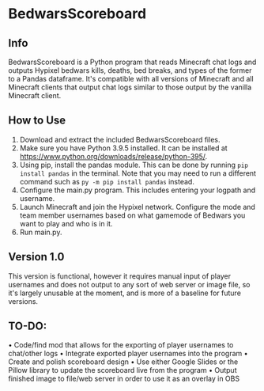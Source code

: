 # BedwarsScoreboard
## Info
BedwarsScoreboard is a Python program that reads Minecraft chat logs and outputs Hypixel bedwars kills, deaths, bed breaks, and types of the former to a Pandas dataframe. It's compatible with all versions of Minecraft and all Minecraft clients that output chat logs similar to those output by the vanilla Minecraft client.

## How to Use
1. Download and extract the included BedwarsScoreboard files.
2. Make sure you have Python 3.9.5 installed. It can be installed at https://www.python.org/downloads/release/python-395/.
3. Using pip, install the pandas module. This can be done by running `pip install pandas` in the terminal. Note that you may need to run a different command such as `py -m pip install pandas` instead.
4. Configure the main.py program. This includes entering your logpath and username.
5. Launch Minecraft and join the Hypixel network. Configure the mode and team member usernames based on what gamemode of Bedwars you want to play and who is in it.
6. Run main.py.

## Version 1.0
This version is functional, however it requires manual input of player usernames and does not output to any sort of web server or image file, so it's largely unusable at the moment, and is more of a baseline for future versions.

## TO-DO:
 • Code/find mod that allows for the exporting of player usernames to chat/other logs
 • Integrate exported player usernames into the program
 • Create and polish scoreboard design
 • Use either Google Slides or the Pillow library to update the scoreboard live from the program
 • Output finished image to file/web server in order to use it as an overlay in OBS

